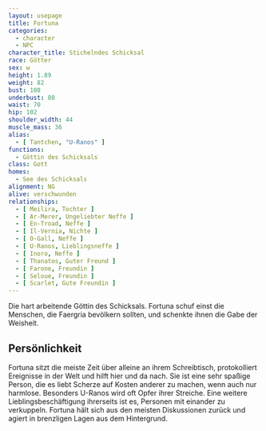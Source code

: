 ```yaml
---
layout: usepage
title: Fortuna
categories:
  - character
  - NPC
character_title: Stichelndes Schicksal
race: Götter
sex: w
height: 1.89
weight: 82
bust: 108
underbust: 80
waist: 70
hip: 102
shoulder_width: 44
muscle_mass: 36
alias:
  - [ Tantchen, "U-Ranos" ]
functions:
  - Göttin des Schicksals
class: Gott
homes:
  - See des Schicksals
alignment: NG
alive: verschwunden
relationships:
  - [ Meilira, Tochter ]
  - [ Ar-Merer, Ungeliebter Neffe ]
  - [ En-Troad, Neffe ]
  - [ Il-Vernia, Nichte ]
  - [ O-Gall, Neffe ]
  - [ U-Ranos, Lieblingsneffe ]
  - [ Inoro, Neffe ]
  - [ Thanatos, Guter Freund ]
  - [ Farone, Freundin ]
  - [ Seloue, Freundin ]
  - [ Scarlet, Gute Freundin ]
---
```


Die hart arbeitende Göttin des Schicksals. Fortuna schuf einst die Menschen, die Faergria bevölkern sollten, und
schenkte ihnen die Gabe der Weisheit.

<!--more-->

## Persönlichkeit

Fortuna sitzt die meiste Zeit über alleine an ihrem Schreibtisch, protokolliert Ereignisse in der Welt und hilft hier
und da nach. Sie ist eine sehr spaßige Person, die es liebt Scherze auf Kosten anderer zu machen, wenn auch nur
harmlose. Besonders U-Ranos wird oft Opfer ihrer Streiche. Eine weitere Lieblingsbeschäftigung ihrerseits ist es,
Personen mit einander zu verkuppeln. Fortuna hält sich aus den meisten Diskussionen zurück und agiert in brenzligen
Lagen aus dem Hintergrund.